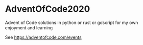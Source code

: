 # AdventOfCode2020
Advent of Code solutions in python or rust or gdscript for my own enjoyment and learning

See https://adventofcode.com/events
